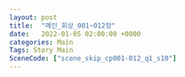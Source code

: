 ```yaml
---
layout: post
title:  "메인_회상_001~012장"
date:   2022-01-05 02:00:00 +0000
categories: Main
Tags: Story Main
SceneCode: ["scene_skip_cp001-012_q1_s10"]
---
```

